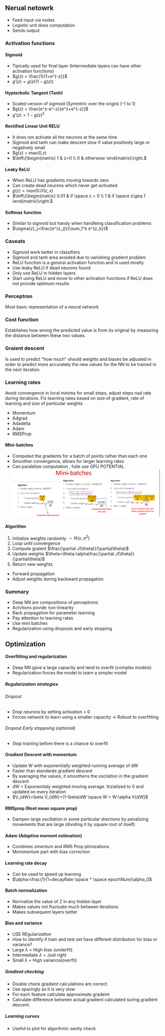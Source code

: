 ## Nerual netowrk

* Feed input via nodes
* Logistic unit does computation
* Sends output

### Activation functions
#### Sigmoid
* Tipically used for final layer (Intermediate layers can have other activation functions)
* $g(z) = \frac{1}{1+e^{-z}}$
* $g'(z) = g(z) (1-g(z))$
#### Hypterbolic Tangent (Tanh)
* Scaled version of sigmoid (Symmtric over the origin) [-1 to 1]
* $g(z) = \frac{e^z-e^-z}{e^z+e^{-z}}$
* $g'(z) = 1-g(z)^2$
#### Rectified Linear Unit RELU
* It does not activate all the neurons at the same time
* Sigmoid and tanh can make  descent slow if value positively large or negatively small
* $g(z) = max(0,z)
* $\left\{\begin{matrix}  1 & z>0 \\   0 & otherwise  \end{matrix}\right.$
#### Leaky ReLU
* When ReLU has gradients moving towards zero
* Can create dead neurons which never get activated
* $g(z)=max(0.01z,x)$
* $\left\{\begin{matrix}  0.01 & if \space  z < 0 \\   1 & if \space z\geq 1  \end{matrix}\right.$
#### Softmax function
* Similar to sigmoid but handy when handleing classification problems
* $\sigma(z)_j=\frac{e^{z_j}}{\sum_1^k e^{z_k}}$

### Caveats
* Sigmoid work better in classifiers
* Sigmoid and tanh area avoided due to vanishing gradient problem
* ReLU function is a general activation function and is used mostly
* Use leaky ReLU if dead neurons found
* Only use ReLU in hidden layers
* Start using ReLU and move to other activation functions if ReLU does not provide optimum results




### Perceptron
Most basic representation of a neural network

### Cost function
Establishes how wrong the predicted value is from its original by measuring the distance between these two values.
### Graient descent
Is used to predict "how much" should weights and biases be adjusted in order to predict more accurately the new values for the NN to be trained in the next iteration.
### Learning rates
Avoid convergence in local minima for small steps, adjust steps nad rate during iterations.
Fix learning rates based on size of gradient, rate of learning and size of particular weights

* Momentum
* Adgrad
* Adadelta
* Adam
* RMSProp

#### Mini-batches
* Computed the gradients for a batch of points rather than each one
* Smoother convergence, allows for larger learning rates
* Can paralelize computation , fulle use GPU POTENTIAL
![Mini Batch demonstration image](img/mini-batch.png)


#### Algorithm
1. Initialize weights randomly $\sim N(o,\sigma^2)$
2. Loop until convergence
3. Compute graient $\frac{\partial J(\theta)}{\partial\theta}$ 
4. Update weights $\theta=\theta-\alpha\frac{\partial J(\theta)}{\partial\theta}$
5. Return new weights

* Forward propagation
* Adjust weights during backward propagation


### Summary
* Deep NN are compositions of perceptrons
* Actvtions povide non-linearity
* Back propagation for parameter learning
* Pay attention to learning rates
* Use mini batches
* Regularization using dropouts and early stopping

## Optimization

#### Overfitting and regularization
* Deep NN gave a large capacity and tend to overfit (complex models)
* Regularization forces the model to learn a simpler model
##### Regularization strategies
###### Dropout
*  Drop neurons by setting activation  = 0
* Forces network to learn using a smaller capacity -> Robust to overfitting
###### Dropout Early stoppoing (optional)
* Stop training before there is a chance to overfit

#### Gradient Descent with momentum
* Update W with exponentially weighted running average of dW
* Faster than standarde gradient descent
* By averaging the values, it smoothens the oscilation in the gradient descent
* dW = Exponentialy weighted moving average. Itizialized to 0 and updated on every iteration
* $V_{dW}=\beta V_{dW}+(1-\beta)dW \space W = W-\alpha V{dW}$

#### RMSprop (Root mean square prop)
* Dampen large oscillation in some particular drections by penalizing movements that are large (dividing it by square root of itself)
#### Adam (Adaptive moment estimation)
* Combines omentum and RMS Prop ptimizations
* Mommentum part with bias correction

#### Learning rate decay
* Can be used to speed up learning
* $\alpha=\frac{1}{1+decayRate \space * \space epochNum}\alpha_0$

#### Batch normalization
* Normalize the value of Z in any hidden layer
* Makes values not fluctuate much between iterations
* Makes subsequent layers better

#### Bias and variance
* USE REgularization
* How to identify if train and test set have different distribution for bias or variance?
* Large $\lambda$ = High bias (underfit)
* Intermediate $\lambda$ = Just right
* Small $\lambda$ = High variance(overfit)


##### Gradient checking
* Double check gradient calculations are correct
* Use sparingly as it is very slow
* For each feature calculate approximate gradeint
* Calculate difference between actual gradient calculated suring gradient descent.

##### Learning curves
* Useful to plot for algorihmic sanity check


